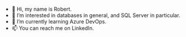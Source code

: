 - 👋 Hi, my name is Robert.
- 👀 I’m interested in databases in general, and SQL Server in particular.
- 🌱 I’m currently learning Azure DevOps.
- 📫 You can reach me on LinkedIn.

<!---
rbvdberg/rbvdberg is a ✨ special ✨ repository because its `README.md` (this file) appears on your GitHub profile.
You can click the Preview link to take a look at your changes.
--->
